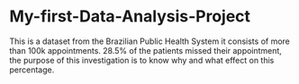 # My-first-Data-Analysis-Project
This is a dataset from the Brazilian Public Health System it consists of more than 100k appointments. 28.5% of the patients missed their appointment, the purpose of this investigation is to know why and what effect on this percentage.
